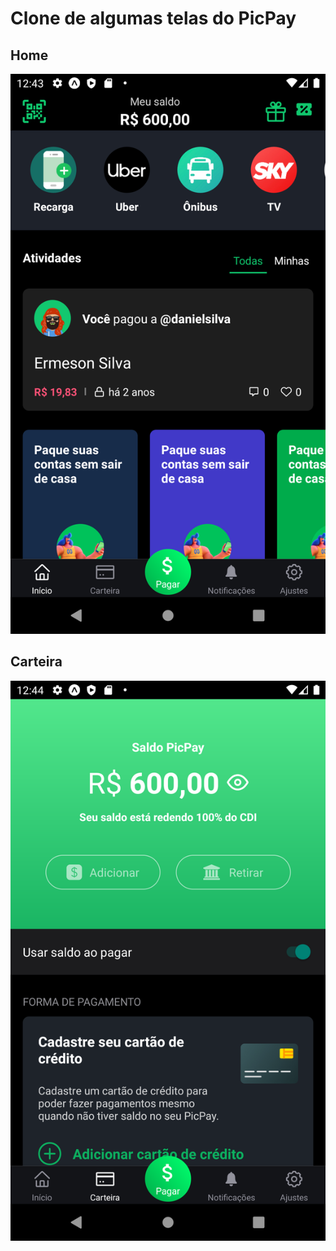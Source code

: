 # Clone de algumas telas do PicPay

## Home
![Home](prints/home.png "home")

## Carteira
![Carteira](prints/carteira.png "carteira")